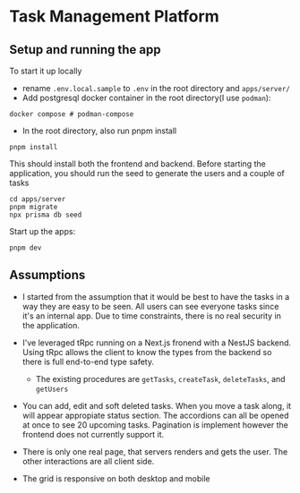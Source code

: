 # Task Management Platform
## Setup and running the app
To start it up locally
- rename `.env.local.sample` to `.env` in the root directory and `apps/server/`
- Add postgresql docker container in the root directory(I use `podman`):
```
docker compose # podman-compose
```

- In the root directory, also run pnpm install
```
pnpm install
```

This should install both the frontend and backend.
Before starting the application, you should run the seed to generate the users and a couple of tasks
```
cd apps/server
pnpm migrate
npx prisma db seed
```

Start up the apps:
```
pnpm dev
```


## Assumptions
- I started from the assumption that it would be best to have the tasks in a way they are easy to be seen. All users can see everyone tasks since it's an internal app. Due to time constraints, there is no real security in the application.

- I've leveraged tRpc running on a Next.js fronend with a NestJS backend. Using tRpc allows the client to know the types from the backend so there is full end-to-end type safety.
  - The existing procedures are `getTasks`, `createTask`, `deleteTasks`, and `getUsers`

- You can add, edit and soft deleted tasks. When you move a task along, it will appear appropiate status section. The accordions can all be opened at once to see 20 upcoming tasks. Pagination is implement however the frontend does not currently support it.

- There is only one real page, that servers renders and gets the user. The other interactions are all client side.

- The grid is responsive on both desktop and mobile